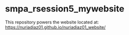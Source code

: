 # smpa_rsession5_mywebsite
This repository powers the website located at: 
https://nuriadiaz01.github.io/nuriadiaz01_website/
